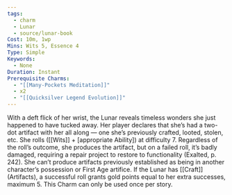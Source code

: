 ```yaml
---
tags:
  - charm
  - Lunar
  - source/lunar-book
Cost: 10m, 1wp
Mins: Wits 5, Essence 4
Type: Simple
Keywords:
  - None
Duration: Instant
Prerequisite Charms:
  - "[[Many-Pockets Meditation]]"
  - x2
  - "[[Quicksilver Legend Evolution]]"
---
```

With a deft flick of her wrist, the Lunar reveals timeless wonders she just happened to have tucked away. Her player declares that she’s had a two-dot artifact with her all along — one she’s previously crafted, looted, stolen, etc. She rolls ([[Wits]] + [appropriate Ability]) at difficulty 7. Regardless of the roll’s outcome, she produces the artifact, but on a failed roll, it’s badly damaged, requiring a repair project to restore to functionality (Exalted, p. 242). She can’t produce artifacts previously established as being in another character’s possession or First Age artifice. If the Lunar has [[Craft]] (Artifacts), a successful roll grants gold points equal to her extra successes, maximum 5. This Charm can only be used once per story.

